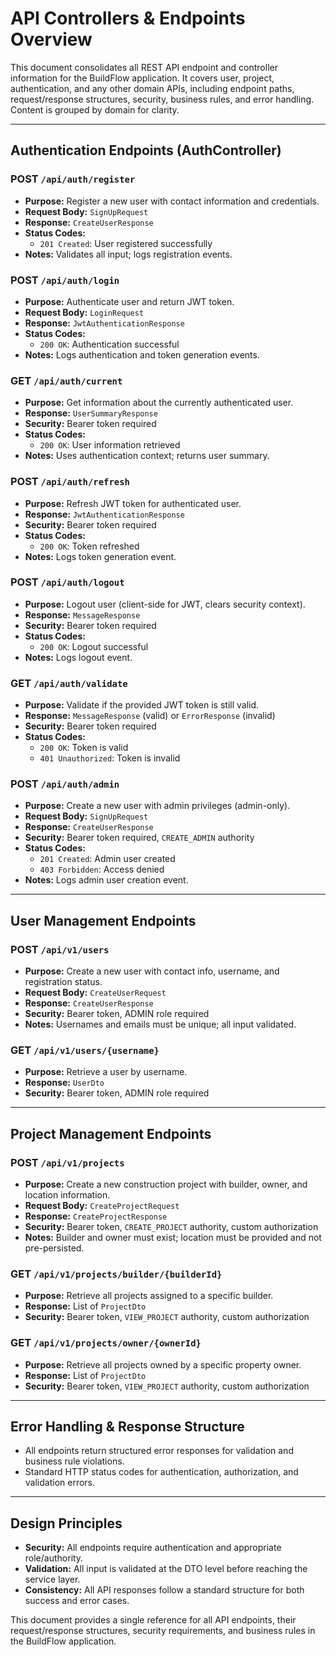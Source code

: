 # API Controllers & Endpoints Overview

This document consolidates all REST API endpoint and controller information for the BuildFlow application. It covers user, project, authentication, and any other domain APIs, including endpoint paths, request/response structures, security, business rules, and error handling. Content is grouped by domain for clarity.

---

## Authentication Endpoints (AuthController)

### POST `/api/auth/register`
- **Purpose:** Register a new user with contact information and credentials.
- **Request Body:** `SignUpRequest`
- **Response:** `CreateUserResponse`
- **Status Codes:**
    - `201 Created`: User registered successfully
- **Notes:** Validates all input; logs registration events.

### POST `/api/auth/login`
- **Purpose:** Authenticate user and return JWT token.
- **Request Body:** `LoginRequest`
- **Response:** `JwtAuthenticationResponse`
- **Status Codes:**
    - `200 OK`: Authentication successful
- **Notes:** Logs authentication and token generation events.

### GET `/api/auth/current`
- **Purpose:** Get information about the currently authenticated user.
- **Response:** `UserSummaryResponse`
- **Security:** Bearer token required
- **Status Codes:**
    - `200 OK`: User information retrieved
- **Notes:** Uses authentication context; returns user summary.

### POST `/api/auth/refresh`
- **Purpose:** Refresh JWT token for authenticated user.
- **Response:** `JwtAuthenticationResponse`
- **Security:** Bearer token required
- **Status Codes:**
    - `200 OK`: Token refreshed
- **Notes:** Logs token generation event.

### POST `/api/auth/logout`
- **Purpose:** Logout user (client-side for JWT, clears security context).
- **Response:** `MessageResponse`
- **Security:** Bearer token required
- **Status Codes:**
    - `200 OK`: Logout successful
- **Notes:** Logs logout event.

### GET `/api/auth/validate`
- **Purpose:** Validate if the provided JWT token is still valid.
- **Response:** `MessageResponse` (valid) or `ErrorResponse` (invalid)
- **Security:** Bearer token required
- **Status Codes:**
    - `200 OK`: Token is valid
    - `401 Unauthorized`: Token is invalid

### POST `/api/auth/admin`
- **Purpose:** Create a new user with admin privileges (admin-only).
- **Request Body:** `SignUpRequest`
- **Response:** `CreateUserResponse`
- **Security:** Bearer token required, `CREATE_ADMIN` authority
- **Status Codes:**
    - `201 Created`: Admin user created
    - `403 Forbidden`: Access denied
- **Notes:** Logs admin user creation event.

---

## User Management Endpoints

### POST `/api/v1/users`
- **Purpose:** Create a new user with contact info, username, and registration status.
- **Request Body:** `CreateUserRequest`
- **Response:** `CreateUserResponse`
- **Security:** Bearer token, ADMIN role required
- **Notes:** Usernames and emails must be unique; all input validated.

### GET `/api/v1/users/{username}`
- **Purpose:** Retrieve a user by username.
- **Response:** `UserDto`
- **Security:** Bearer token, ADMIN role required

---

## Project Management Endpoints

### POST `/api/v1/projects`
- **Purpose:** Create a new construction project with builder, owner, and location information.
- **Request Body:** `CreateProjectRequest`
- **Response:** `CreateProjectResponse`
- **Security:** Bearer token, `CREATE_PROJECT` authority, custom authorization
- **Notes:** Builder and owner must exist; location must be provided and not pre-persisted.

### GET `/api/v1/projects/builder/{builderId}`
- **Purpose:** Retrieve all projects assigned to a specific builder.
- **Response:** List of `ProjectDto`
- **Security:** Bearer token, `VIEW_PROJECT` authority, custom authorization

### GET `/api/v1/projects/owner/{ownerId}`
- **Purpose:** Retrieve all projects owned by a specific property owner.
- **Response:** List of `ProjectDto`
- **Security:** Bearer token, `VIEW_PROJECT` authority, custom authorization

---

## Error Handling & Response Structure
- All endpoints return structured error responses for validation and business rule violations.
- Standard HTTP status codes for authentication, authorization, and validation errors.

---

## Design Principles
- **Security:** All endpoints require authentication and appropriate role/authority.
- **Validation:** All input is validated at the DTO level before reaching the service layer.
- **Consistency:** All API responses follow a standard structure for both success and error cases.

This document provides a single reference for all API endpoints, their request/response structures, security requirements, and business rules in the BuildFlow application.
